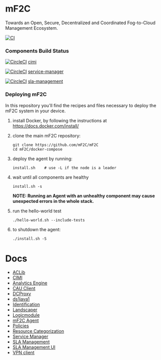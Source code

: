 # mF2C
Towards an Open, Secure, Decentralized and Coordinated Fog-to-Cloud Management Ecosystem.

[![CI](https://img.shields.io/travis/com/mF2C/mF2C?style=for-the-badge&logo=travis-ci&logoColor=white)](https://travis-ci.com/mF2C/mF2C)

### Components Build Status

[![CircleCI](https://circleci.com/gh/mF2C/cimi/tree/master.svg?style=svg)](https://circleci.com/gh/mF2C/cimi/tree/master) 
[cimi](https://github.com/mF2C/cimi) 

[![CircleCI](https://circleci.com/gh/mF2C/service-manager.svg?style=svg)](https://circleci.com/gh/mF2C/service-manager)
[service-manager](https://github.com/mF2C/service-manager) 

[![CircleCI](https://circleci.com/gh/mF2C/SlaManagement.svg?style=svg)](https://circleci.com/gh/mF2C/SlaManagement)
[sla-management](https://github.com/mF2C/SlaManagement) 

### Deploying mF2C
In this repository you'll find the recipes and files necessary to deploy the mF2C system in your device.


1. install Docker, by following the instructions at https://docs.docker.com/install/

2. clone the main mF2C repository:
      
    ```
    git clone https://github.com/mF2C/mF2C
    cd mF2C/docker-compose    
    ```

3. deploy the agent by running:
    
    `install.sh    # use -L if the node is a leader`
    
4. wait until all components are healthy

    `install.sh -s`
    
    **NOTE: Running an Agent with an unhealthy component may cause unexpected errors in the whole stack.** 

5. run the hello-world test
    
    `./hello-world.sh --include-tests`

6. to shutdown the agent:

    `./install.sh -S`

# Docs

 - [ACLib](./docs/aclib.md)
 - [CIMI](./docs/cimi.md)
 - [Analytics Engine](./docs/analytics_engine.md)
 - [CAU Client](./docs/cau_client.md)
 - [DCProxy](./docs/dcproxy.md)
 - [ds1java1](./docs/ds1java1.md)
 - [Identification](./docs/identification.md)
 - [Landscaper](./docs/landscaper.md)
 - [Logicmodule](./docs/logicmodule1.md)
 - [mF2C Agent](./docs/mf2c_agent.md)
 - [Policies](./docs/policies.md)
 - [Resource Categorization](./docs/resource-categorization.md)
 - [Service Manager](./docs/service_manager.md)
 - [SLA Management](./docs/sla_management.md)
 - [SLA Management UI](./docs/sla_management_ui.md)
 - [VPN client](./docs/vpnclient.md)


